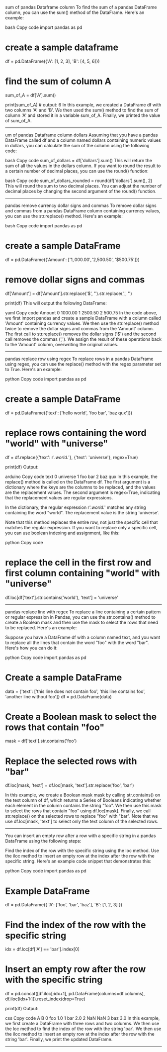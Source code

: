 sum of pandas Dataframe column
To find the sum of a pandas DataFrame column, you can use the sum() method of the DataFrame. Here's an example:

bash
Copy code
import pandas as pd

# create a sample dataframe
df = pd.DataFrame({'A': [1, 2, 3], 'B': [4, 5, 6]})

# find the sum of column A
sum_of_A = df['A'].sum()

print(sum_of_A)  # output: 6
In this example, we created a DataFrame df with two columns 'A' and 'B'. We then used the sum() method to find the sum of column 'A' and stored it in a variable sum_of_A. Finally, we printed the value of sum_of_A.

---

um of pandas Dataframe column dollars
Assuming that you have a pandas DataFrame called df and a column named dollars containing numeric values in dollars, you can calculate the sum of the column using the following code:

bash
Copy code
sum_of_dollars = df['dollars'].sum()
This will return the sum of all the values in the dollars column. If you want to round the result to a certain number of decimal places, you can use the round() function:

bash
Copy code
sum_of_dollars_rounded = round(df['dollars'].sum(), 2)
This will round the sum to two decimal places. You can adjust the number of decimal places by changing the second argument of the round() function.

---

pandas remove currency dollar signs and commas
To remove dollar signs and commas from a pandas DataFrame column containing currency values, you can use the str.replace() method. Here's an example:

bash
Copy code
import pandas as pd

# create a sample DataFrame
df = pd.DataFrame({'Amount': ['$1,000.00', '$2,500.50', '$500.75']})

# remove dollar signs and commas
df['Amount'] = df['Amount'].str.replace('$', '').str.replace(',', '')

print(df)
This will output the following DataFrame:

yaml
Copy code
    Amount
0  1000.00
1  2500.50
2   500.75
In the code above, we first import pandas and create a sample DataFrame with a column called 'Amount' containing currency values. We then use the str.replace() method twice to remove the dollar signs and commas from the 'Amount' column. The first call to str.replace() removes the dollar signs ('$') and the second call removes the commas (','). We assign the result of these operations back to the 'Amount' column, overwriting the original values.

---

pandas replace row using regex
To replace rows in a pandas DataFrame using regex, you can use the replace() method with the regex parameter set to True. Here's an example:

python
Copy code
import pandas as pd

# create a sample DataFrame
df = pd.DataFrame({'text': ['hello world', 'foo bar', 'baz qux']})

# replace rows containing the word "world" with "universe"
df = df.replace({'text': r'.*world.*'}, {'text': 'universe'}, regex=True)

print(df)
Output:

arduino
Copy code
        text
0   universe
1    foo bar
2    baz qux
In this example, the replace() method is called on the DataFrame df. The first argument is a dictionary where the keys are the columns to be replaced, and the values are the replacement values. The second argument is regex=True, indicating that the replacement values are regular expressions.

In the dictionary, the regular expression r'.*world.*' matches any string containing the word "world". The replacement value is the string 'universe'.

Note that this method replaces the entire row, not just the specific cell that matches the regular expression. If you want to replace only a specific cell, you can use boolean indexing and assignment, like this:

python
Copy code
# replace the cell in the first row and first column containing "world" with "universe"
df.loc[df['text'].str.contains('world'), 'text'] = 'universe'

---

pandas replace line with regex
To replace a line containing a certain pattern or regular expression in Pandas, you can use the str.contains() method to create a Boolean mask and then use the mask to select the rows that need to be replaced. Here's an example:

Suppose you have a DataFrame df with a column named text, and you want to replace all the lines that contain the word "foo" with the word "bar". Here's how you can do it:

python
Copy code
import pandas as pd

# Create a sample DataFrame
data = {'text': ['this line does not contain foo',
                 'this line contains foo',
                 'another line without foo']}
df = pd.DataFrame(data)

# Create a Boolean mask to select the rows that contain "foo"
mask = df['text'].str.contains('foo')

# Replace the selected rows with "bar"

df.loc[mask, 'text'] = df.loc[mask, 'text'].str.replace('foo', 'bar')

In this example, we create a Boolean mask mask by calling str.contains() on the text column of df, which returns a Series of Booleans indicating whether each element in the column contains the string "foo". We then use this mask to select the rows that contain "foo" using df.loc[mask]. Finally, we call str.replace() on the selected rows to replace "foo" with "bar". Note that we use df.loc[mask, 'text'] to select only the text column of the selected rows.

---

You can insert an empty row after a row with a specific string in a pandas DataFrame using the following steps:

Find the index of the row with the specific string using the loc method.
Use the iloc method to insert an empty row at the index after the row with the specific string.
Here's an example code snippet that demonstrates this:

python
Copy code
import pandas as pd

# Example DataFrame
df = pd.DataFrame({
    'A': ['foo', 'bar', 'baz'],
    'B': [1, 2, 3]
})

# Find the index of the row with the specific string
idx = df.loc[df['A'] == 'bar'].index[0]

# Insert an empty row after the row with the specific string
df = pd.concat([df.iloc[:idx+1], pd.DataFrame(columns=df.columns), df.iloc[idx+1:]]).reset_index(drop=True)

print(df)
Output:

css
Copy code
     A    B
0  foo  1.0
1  bar  2.0
2  NaN  NaN
3  baz  3.0
In this example, we first create a DataFrame with three rows and two columns. We then use the loc method to find the index of the row with the string 'bar'. We then use the iloc method to insert an empty row at the index after the row with the string 'bar'. Finally, we print the updated DataFrame.

---

